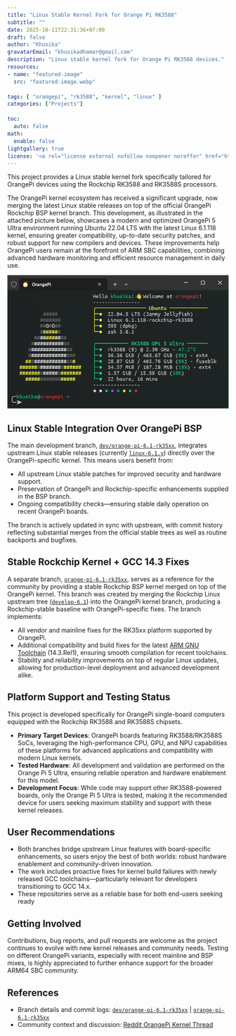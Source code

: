 ```yaml
---
title: "Linux Stable Kernel Fork for Orange Pi RK3588"
subtitle: ""
date: 2025-10-11T22:31:36+07:00
draft: false
author: "Khusika"
gravatarEmail: "khusikadhamar@gmail.com"
description: "Linux stable kernel fork for Orange Pi RK3588 devices."
resources:
- name: "featured-image"
  src: "featured-image.webp"

tags: [ "orangepi", "rk3588", "kernel", "linux" ]
categories: ["Projects"]

toc:
  auto: false
math:
  enable: false
lightgallery: true
license: '<a rel="license external nofollow noopener noreffer" href="https://creativecommons.org/licenses/by-nc/4.0/" target="_blank">CC BY-NC 4.0</a>'
---
```

This project provides a Linux stable kernel fork specifically tailored for OrangePi devices using the Rockchip RK3588 and RK3588S processors.
<!--more-->

The OrangePi kernel ecosystem has received a significant upgrade, now merging the latest Linux stable releases on top of the official OrangePi Rockchip BSP kernel branch. This development, as illustrated in the attached picture below, showcases a modern and optimized OrangePi 5 Ultra environment running Ubuntu 22.04 LTS with the latest Linux 6.1.118 kernel, ensuring greater compatibility, up-to-date security patches, and robust support for new compilers and devices. These improvements help OrangePi users remain at the forefront of ARM SBC capabilities, combining advanced hardware monitoring and efficient resource management in daily use.

![OrangePi 5 Ultra with Linux 6.1.118](terminal.webp "Screenshot of OrangePi Terminal")

## Linux Stable Integration Over OrangePi BSP
The main development branch, [`dev/orange-pi-6.1-rk35xx`](https://github.com/khusika/linux_stable-orangepi/commits/dev/orange-pi-6.1-rk35xx), integrates upstream Linux stable releases (currently [`linux-6.1.y`](https://git.kernel.org/pub/scm/linux/kernel/git/stable/linux.git/log/?h=linux-6.1.y)) directly over the OrangePi-specific kernel. This means users benefit from:

- All upstream Linux stable patches for improved security and hardware support.
- Preservation of OrangePi and Rockchip-specific enhancements supplied in the BSP branch.
- Ongoing compatibility checks—ensuring stable daily operation on recent OrangePi boards.

The branch is actively updated in sync with upstream, with commit history reflecting substantial merges from the official stable trees as well as routine backports and bugfixes.​

## Stable Rockchip Kernel + GCC 14.3 Fixes
A separate branch, [`orange-pi-6.1-rk35xx`](https://github.com/khusika/linux_stable-orangepi/commits/orange-pi-6.1-rk35xx), serves as a reference for the community by providing a stable Rockchip BSP kernel merged on top of the OrangePi kernel. This branch was created by merging the Rockchip Linux upstream tree ([`develop-6.1`](https://github.com/rockchip-linux/kernel/tree/develop-6.1)) into the OrangePi kernel branch, producing a Rockchip-stable baseline with OrangePi-specific fixes. The branch implements:

- All vendor and mainline fixes for the RK35xx platform supported by OrangePi.
- Additional compatibility and build fixes for the latest [ARM GNU Toolchain](https://developer.arm.com/downloads/-/arm-gnu-toolchain-downloads) (14.3.Rel1), ensuring smooth compilation for recent toolchains.
- Stability and reliability improvements on top of regular Linux updates, allowing for production-level deployment and advanced development alike.

## Platform Support and Testing Status

This project is developed specifically for OrangePi single-board computers equipped with the Rockchip RK3588 and RK3588S chipsets.

- **Primary Target Devices**: OrangePi boards featuring RK3588/RK3588S SoCs, leveraging the high-performance CPU, GPU, and NPU capabilities of these platforms for advanced applications and compatibility with modern Linux kernels.
- **Tested Hardware**: All development and validation are performed on the Orange Pi 5 Ultra, ensuring reliable operation and hardware enablement for this model.
- **Development Focus**: While code may support other RK3588-powered boards, only the Orange Pi 5 Ultra is tested, making it the recommended device for users seeking maximum stability and support with these kernel releases.

## User Recommendations

- Both branches bridge upstream Linux features with board-specific enhancements, so users enjoy the best of both worlds: robust hardware enablement and community-driven innovation.
- The work includes proactive fixes for kernel build failures with newly released GCC toolchains—particularly relevant for developers transitioning to GCC 14.x.
- These repositories serve as a reliable base for both end-users seeking ready

## Getting Involved

Contributions, bug reports, and pull requests are welcome as the project continues to evolve with new kernel releases and community needs. Testing on different OrangePi variants, especially with recent mainline and BSP mixes, is highly appreciated to further enhance support for the broader ARM64 SBC community.

## References

- Branch details and commit logs: [`dev/orange-pi-6.1-rk35xx`](https://github.com/khusika/linux_stable-orangepi/commits/dev/orange-pi-6.1-rk35xx) | [`orange-pi-6.1-rk35xx`](https://github.com/khusika/linux_stable-orangepi/commits/orange-pi-6.1-rk35xx)
- Community context and discussion: [Reddit OrangePi Kernel Thread](https://www.reddit.com/r/OrangePI/comments/1lkthud/orangepi_kernel_forked_with_the_latest_stable_bsp/)

